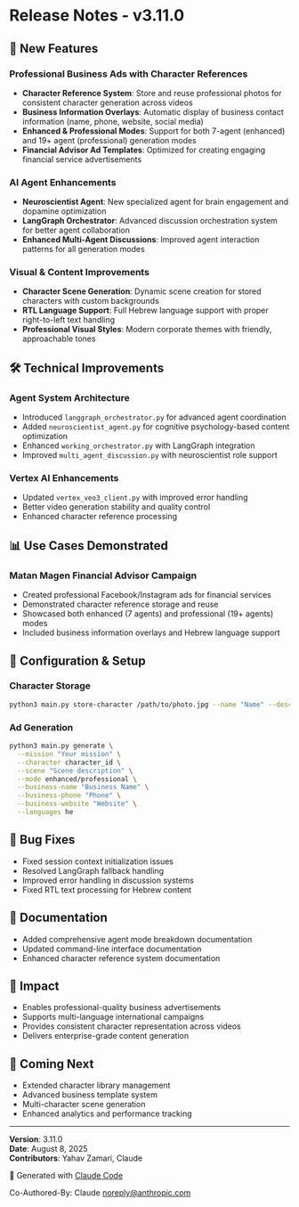 # Release Notes - v3.11.0

## 🚀 New Features

### Professional Business Ads with Character References
- **Character Reference System**: Store and reuse professional photos for consistent character generation across videos
- **Business Information Overlays**: Automatic display of business contact information (name, phone, website, social media)
- **Enhanced & Professional Modes**: Support for both 7-agent (enhanced) and 19+ agent (professional) generation modes
- **Financial Advisor Ad Templates**: Optimized for creating engaging financial service advertisements

### AI Agent Enhancements
- **Neuroscientist Agent**: New specialized agent for brain engagement and dopamine optimization
- **LangGraph Orchestrator**: Advanced discussion orchestration system for better agent collaboration
- **Enhanced Multi-Agent Discussions**: Improved agent interaction patterns for all generation modes

### Visual & Content Improvements
- **Character Scene Generation**: Dynamic scene creation for stored characters with custom backgrounds
- **RTL Language Support**: Full Hebrew language support with proper right-to-left text handling
- **Professional Visual Styles**: Modern corporate themes with friendly, approachable tones

## 🛠️ Technical Improvements

### Agent System Architecture
- Introduced `langgraph_orchestrator.py` for advanced agent coordination
- Added `neuroscientist_agent.py` for cognitive psychology-based content optimization
- Enhanced `working_orchestrator.py` with LangGraph integration
- Improved `multi_agent_discussion.py` with neuroscientist role support

### Vertex AI Enhancements
- Updated `vertex_veo3_client.py` with improved error handling
- Better video generation stability and quality control
- Enhanced character reference processing

## 📊 Use Cases Demonstrated

### Matan Magen Financial Advisor Campaign
- Created professional Facebook/Instagram ads for financial services
- Demonstrated character reference storage and reuse
- Showcased both enhanced (7 agents) and professional (19+ agents) modes
- Included business information overlays and Hebrew language support

## 🔧 Configuration & Setup

### Character Storage
```bash
python3 main.py store-character /path/to/photo.jpg --name "Name" --description "Description"
```

### Ad Generation
```bash
python3 main.py generate \
  --mission "Your mission" \
  --character character_id \
  --scene "Scene description" \
  --mode enhanced/professional \
  --business-name "Business Name" \
  --business-phone "Phone" \
  --business-website "Website" \
  --languages he
```

## 🐛 Bug Fixes
- Fixed session context initialization issues
- Resolved LangGraph fallback handling
- Improved error handling in discussion systems
- Fixed RTL text processing for Hebrew content

## 📝 Documentation
- Added comprehensive agent mode breakdown documentation
- Updated command-line interface documentation
- Enhanced character reference system documentation

## 🎯 Impact
- Enables professional-quality business advertisements
- Supports multi-language international campaigns
- Provides consistent character representation across videos
- Delivers enterprise-grade content generation

## 🔮 Coming Next
- Extended character library management
- Advanced business template system
- Multi-character scene generation
- Enhanced analytics and performance tracking

---

**Version**: 3.11.0  
**Date**: August 8, 2025  
**Contributors**: Yahav Zamari, Claude

🤖 Generated with [Claude Code](https://claude.ai/code)

Co-Authored-By: Claude <noreply@anthropic.com>